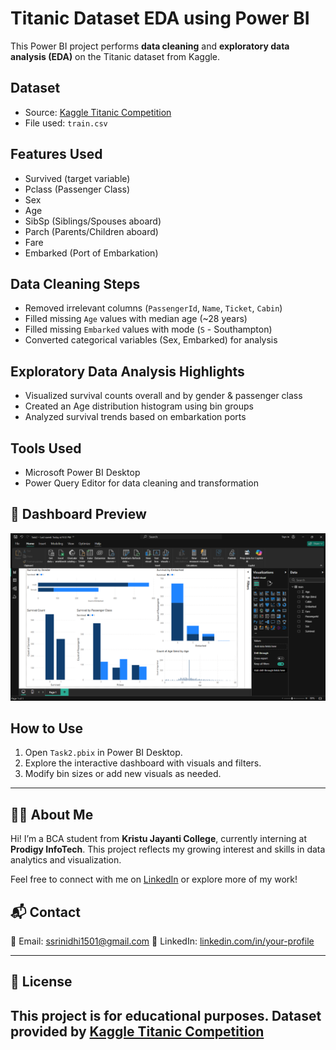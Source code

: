 # Titanic Dataset EDA using Power BI

This Power BI project performs **data cleaning** and **exploratory data analysis (EDA)** on the Titanic dataset from Kaggle.

## Dataset
- Source: [Kaggle Titanic Competition](https://www.kaggle.com/c/titanic/data)
- File used: `train.csv`

## Features Used
- Survived (target variable)
- Pclass (Passenger Class)
- Sex
- Age
- SibSp (Siblings/Spouses aboard)
- Parch (Parents/Children aboard)
- Fare
- Embarked (Port of Embarkation)

## Data Cleaning Steps
- Removed irrelevant columns (`PassengerId`, `Name`, `Ticket`, `Cabin`)
- Filled missing `Age` values with median age (~28 years)
- Filled missing `Embarked` values with mode (`S` - Southampton)
- Converted categorical variables (Sex, Embarked) for analysis

## Exploratory Data Analysis Highlights
- Visualized survival counts overall and by gender & passenger class
- Created an Age distribution histogram using bin groups
- Analyzed survival trends based on embarkation ports

## Tools Used
- Microsoft Power BI Desktop
- Power Query Editor for data cleaning and transformation

## 📸 Dashboard Preview

![Dashboard Screenshot](./Screenshot%202025-06-12%20213357.png)

## How to Use
1. Open `Task2.pbix` in Power BI Desktop.
2. Explore the interactive dashboard with visuals and filters.
3. Modify bin sizes or add new visuals as needed.

---

## 🙋‍♂️ About Me

Hi! I’m a BCA student from **Kristu Jayanti College**, currently interning at **Prodigy InfoTech**. This project reflects my growing interest and skills in data analytics and visualization.

Feel free to connect with me on [LinkedIn](www.linkedin.com/in/srinidhi-s-4a4285288) or explore more of my work!

## 📬 Contact

📧 Email: ssrinidhi1501@gmail.com 
🔗 LinkedIn: [linkedin.com/in/your-profile](www.linkedin.com/in/srinidhi-s-4a4285288)  

---

## 📄 License

This project is for educational purposes. Dataset provided by [Kaggle Titanic Competition](https://www.kaggle.com/c/titanic/data)
---



